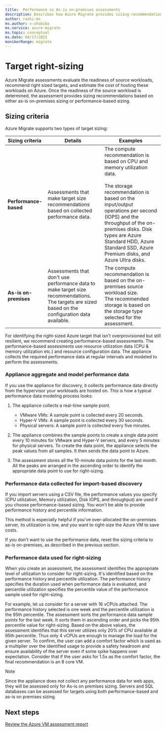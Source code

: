 ```yaml
---
title:  Performance vs As-is on-premises assessments
description: Describes how Azure Migrate provides sizing recommendations for the assessed workloads.
author: rashi-ms
ms.author: v-uhabiba
ms.service: azure-migrate
ms.topic: conceptual
ms.date: 04/17/2025
monikerRange: migrate
---
```


# Target right-sizing 

Azure Migrate assessments evaluate the readiness of source workloads, recommend right sized targets, and estimate the cost of hosting these workloads on Azure. Once the readiness of the source workload is determined, the assessment provides sizing recommendations based on either as-is on-premises sizing or performance-based sizing.

## Sizing criteria

Azure Migrate supports two types of target sizing:  

| Sizing criteria    | Details   | Examples |
|--------------------|-----------|----------|
| **Performance-based**  | Assessments that make target size recommendations based on collected performance data.  | The compute recommendation is based on CPU and memory utilization data. <br> <br> The storage recommendation is based on the input/output operations per second (IOPS) and the throughput of the on-premises disks. Disk types are Azure Standard HDD, Azure Standard SSD, Azure Premium disks, and Azure Ultra disks.  |
| **As-is on-premises**  | Assessments that don't use performance data to make target size recommendations. The targets are sized based on the configuration data available.  | The compute recommendation is based on the on-premises source workload size. <br> The recommended storage is based on the storage type selected for the assessment.|

For identifying the right-sized Azure target that isn't overprovisioned but still resilient, we recommend creating performance-based assessments. The performance-based assessments use resource utilization data (CPU & memory utilization etc.) and resource configuration data. The appliance collects the required performance data at regular intervals and modeled to perform the assessments.  

### Appliance aggregate and model performance data 

If you use the appliance for discovery, it collects performance data directly from the hypervisor your workloads are hosted on. This is how a typical performance data modeling process looks: 

1. The appliance collects a real-time sample point. 
   - VMware VMs: A sample point is collected every 20 seconds. 
   - Hyper-V VMs: A sample point is collected every 30 seconds. 
   - Physical servers: A sample point is collected every five minutes. 

2. The appliance combines the sample points to create a single data point every 10 minutes for VMware and Hyper-V servers, and every 5 minutes for physical servers. To create the data point, the appliance selects the peak values from all samples. It then sends the data point to Azure. 

3. The assessment stores all the 10-minute data points for the last month. All the peaks are arranged in the ascending order to identify the appropriate data point to use for right-sizing.  

### Performance data collected for import-based discovery  

If you import servers using a CSV file, the performance values you specify (CPU utilization, Memory utilization, Disk IOPS, and throughput) are used if you choose performance-based sizing. You won't be able to provide performance history and percentile information.  

This method is especially helpful if you've over-allocated the on-premises server, its utilization is low, and you want to right-size the Azure VM to save costs.  

If you don't want to use the performance data, reset the sizing criteria to as-is on-premises, as described in the previous section.  

### Performance data used for right-sizing

When you create an assessment, the assessment identifies the appropriate level of utilization to consider for right-sizing. It's identified based on the performance history and percentile utilization. The performance history specifies the duration used when performance data is evaluated, and percentile utilization specifies the percentile value of the performance sample used for right-sizing. 

For example, let us consider for a server with 16 vCPUs attached. The performance history selected is one week and the percentile utilization is the 95th percentile. The assessment sorts the performance data sample points for the last week. It sorts them in ascending order and picks the 95th percentile value for right-sizing. Based on the above values, the assessment identifies that this server utilizes only 20% of CPU available at 95th percentile. Thus only 4 vCPUs are enough to manage the load for the given server. To confirm, the user can add a comfort factor which is used as a multiplier over the identified usage to provide a safety headroom and ensure availability of the server even if some spike happens over expectation. Consider that if the user asks for 1.5x as the comfort factor, the final recommendation is an 8 core VM. 

> [!Note]
> Since the appliance does not collect any performance data for web apps, they will be assessed only for As-is on premises sizing. Servers and SQL databases can be assessed for targets using both performance-based and as-is on premises sizing.  

## Next steps
[Review the Azure VM assessment report](review-assessment.md)